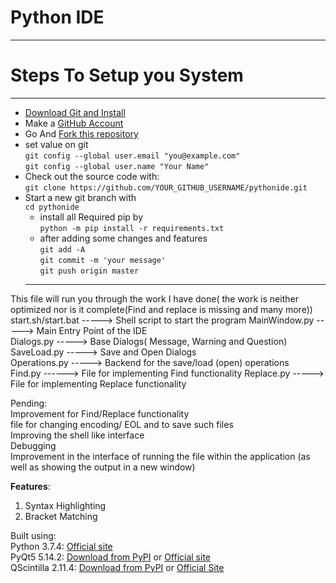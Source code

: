 # Python IDE

---

# Steps To Setup you System

---  
  * [Download Git and Install](https://git-scm.com/downloads 'download & install')  
  * Make a [GitHub Account](https://github.com/join)  
  * Go And [Fork this repository](https://github.com/shyamkumaryadav/pythonide/fork "Python IDE")  
  * set value on git  
  `git config --global user.email "you@example.com"`  
	`git config --global user.name "Your Name"`  
  * Check out the source code with:  
  `git clone https://github.com/YOUR_GITHUB_USERNAME/pythonide.git`  
  * Start a new git branch with  
	`cd pythonide`  
	* install all Required pip by  
	`python -m pip install -r requirements.txt`  
	* after adding some changes and features  
	`git add -A`  
	`git commit -m 'your message'`  
	`git push origin master`
	---


This file will run you through the work I have done( the work is neither optimized nor is it complete(Find and replace is missing and many more)) 
start.sh/start.bat -----> Shell script to start the program 
MainWindow.py -----> Main Entry Point of the IDE  
Dialogs.py -----> Base Dialogs( Message, Warning and Question)  
SaveLoad.py -----> Save and Open Dialogs  
Operations.py -----> Backend for the save/load (open) operations  
Find.py ------> File for implementing Find functionality
Replace.py -----> File for implementing Replace functionality

Pending:  
Improvement for Find/Replace functionality  
file for changing encoding/ EOL and to save such files  
Improving the shell like interface  
Debugging  
Improvement in the interface of running the file within the application (as well as showing the output in a new window)  

<b>Features</b>:
1. Syntax Highlighting
2. Bracket Matching

Built using:  
Python 3.7.4: 
[Official site](https://www.python.org/)  
PyQt5 5.14.2:
[Download from PyPI](https://pypi.org/project/PyQt5/#files) or [Official site](https://www.riverbankcomputing.com/software/pyqt/download5)  
QScintilla 2.11.4:
[Download from PyPI](https://pypi.org/project/QScintilla/#files) or [Official Site](https://www,riverbankcomputing.com/software/qscintilla/intro)    
